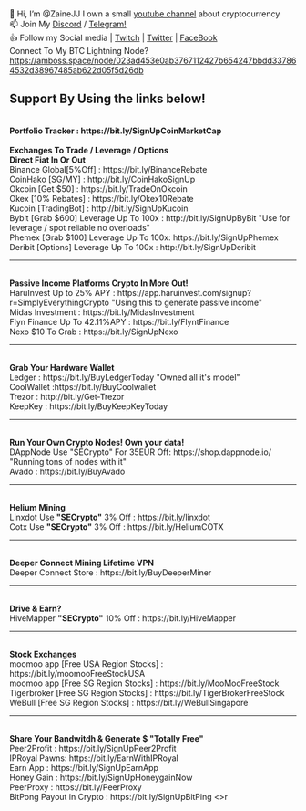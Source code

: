 <br> 👋 Hi, I’m @ZaineJJ I own a small <a href="http://bit.ly/Simplyeverythingcrypto" target="_blank">youtube channel</a> about cryptocurrency 
<br> 📫 Join My <a href="https://discord.gg/tuuFQDPcga" target="_blank">Discord</a> / <a href="https://t.me/simplyeverythingNews" target="_blank">Telegram!</a>
<br> 👍 Follow my Social media | <a href="https://www.twitch.tv/SECrypto" target="_blank">Twitch</a> | <a href="https://twitter.com/zainejj" target="_blank">Twitter</a> | <a href="https://www.facebook.com/SimplyEverythingCrypto" target="_blank">FaceBook</a> 
<br>
Connect To My BTC Lightning Node? 
<br>
https://amboss.space/node/023ad453e0ab3767112427b654247bbdd337864532d38967485ab622d05f5d26db
<br>
<h2>Support By Using the links below!</h2>
<br> <b> Portfolio Tracker : https://bit.ly/SignUpCoinMarketCap </b>
<br>
<br> <b>Exchanges To Trade / Leverage / Options</b>
<br> <b>Direct Fiat In Or Out</b>
<br>Binance Global[5%Off]    : https://bit.ly/BinanceRebate
<br>CoinHako [SG/MY]         : http://bit.ly/CoinHakoSignUp
<br>Okcoin  [Get $50]        : https://bit.ly/TradeOnOkcoin
<br>Okex  [10% Rebates]      : https://bit.ly/Okex10Rebate
<br>Kucoin [TradingBot]      : http://bit.ly/SignUpKucoin
<br>Bybit [Grab $600] Leverage Up To 100x : http://bit.ly/SignUpByBit "Use for leverage / spot reliable no overloads"
<br>Phemex [Grab $100] Leverage Up To 100x: https://bit.ly/SignUpPhemex
<br>Deribit [Options] Leverage Up To 100x : http://bit.ly/SignUpDeribit
<hr>
<br><b>Passive Income Platforms Crypto In More Out!</b>
<br>HaruInvest Up to 25% APY   : https://app.haruinvest.com/signup?r=SimplyEverythingCrypto "Using this to generate passive income"
<br>Midas Investment         : https://bit.ly/MidasInvestment
<br>Flyn Finance Up To 42.11%APY            : https://bit.ly/FlyntFinance
<br>Nexo $10 To Grab         : https://bit.ly/SignUpNexo
<hr>
<br><b>Grab Your Hardware Wallet</b>
<br>Ledger : https://bit.ly/BuyLedgerToday "Owned all it's model"
<br>CoolWallet :https://bit.ly/BuyCoolwallet
<br>Trezor : http://bit.ly/Get-Trezor
<br>KeepKey : https://bit.ly/BuyKeepKeyToday
<hr>
<br> <b>Run Your Own Crypto Nodes! Own your data!</b>
<br>DAppNode Use "SECrypto" For 35EUR Off: https://shop.dappnode.io/ "Running tons of nodes with it"
<br>Avado                                : https://bit.ly/BuyAvado
<hr>
<br> <b>Helium Mining</b>
<br>Linxdot Use <b>"SECrypto"</b> 3% Off : https://bit.ly/linxdot
<br>Cotx Use <b>"SECrypto"</b> 3% Off    : https://bit.ly/HeliumCOTX
<hr>
<br> <b>Deeper Connect Mining Lifetime VPN</b>
<br>Deeper Connect Store    : https://bit.ly/BuyDeeperMiner
<hr>
<br> <b>Drive & Earn?</b>
<br>HiveMapper <b>"SECrypto"</b> 10% Off : https://bit.ly/HiveMapper
<hr>
<br> <b> Stock Exchanges </b>
<br> moomoo app [Free USA Region Stocks] : https://bit.ly/moomooFreeStockUSA
<br> moomoo app [Free SG Region Stocks]  : https://bit.ly/MooMooFreeStock
<br> Tigerbroker [Free SG Region Stocks] : https://bit.ly/TigerBrokerFreeStock
<br> WeBull [Free SG Region Stocks]      : https://bit.ly/WeBullSingapore
<hr>
<br> <b>Share Your Bandwitdh & Generate $ "Totally Free"</b>
<br>Peer2Profit : https://bit.ly/SignUpPeer2Profit
<br>IPRoyal Pawns: https://bit.ly/EarnWithIPRoyal
<br>Earn App : https://bit.ly/SignUpEarnApp
<br> Honey Gain : https://bit.ly/SignUpHoneygainNow
<br> PeerProxy : https://bit.ly/PeerProxy
<br> BitPong Payout in Crypto : https://bit.ly/SignUpBitPing
<>r
